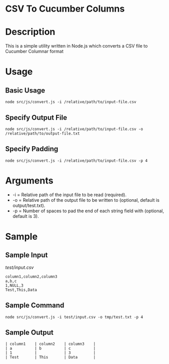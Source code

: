 # CSV To Cucumber Columns

# Description
This is a simple utility written in Node.js which converts a CSV file to Cucumber Columnar format

# Usage
## Basic Usage
`node src/js/convert.js -i /relative/path/to/input-file.csv`
## Specify Output File
`node src/js/convert.js -i /relative/path/to/input-file.csv -o /relative/path/to/output-file.txt`
## Specify Padding
`node src/js/convert.js -i /relative/path/to/input-file.csv -p 4`

# Arguments

* -i = Relative path of the input file to be read (required).
* -o = Relative path of the output file to be written to (optional, default is output/test.txt).
* -p = Number of spaces to pad the end of each string field with (optional, default is 3).

# Sample

## Sample Input
*test/input.csv*
```
column1,column2,column3
a,b,c
1,NULL,3
Test,This,Data
```

## Sample Command
`node src/js/convert.js -i test/input.csv -o tmp/test.txt -p 4`

## Sample Output
```
| column1    | column2    | column3    |
| a          | b          | c          |
| 1          |            | 3          |
| Test       | This       | Data       |

```


